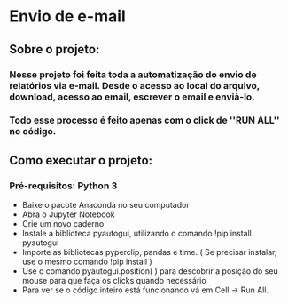 # Envio de e-mail

## Sobre o projeto:
### Nesse projeto foi feita toda a automatização do envio de relatórios via e-mail. Desde o acesso ao local do arquivo, download, acesso ao email, escrever o email e envià-lo.
### Todo esse processo é feito apenas com o click de ''RUN ALL'' no código. 

## Como executar o projeto:
### Pré-requisitos: Python 3
- Baixe o pacote Anaconda no seu computador
- Abra o Jupyter Notebook
- Crie um novo caderno
- Instale a biblioteca pyautogui, utilizando o comando !pip install pyautogui
- Importe as bibliotecas pyperclip, pandas e time. ( Se precisar instalar, use o mesmo comando !pip install )
- Use o comando pyautogui.position( ) para descobrir a posição do seu mouse para que faça os clicks quando necessário 
- Para ver se o código inteiro está funcionando vá em Cell -> Run All. 
